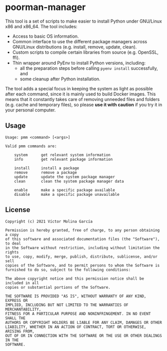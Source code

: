 # poorman-manager

This tool is a set of scripts to make easier to install Python under GNU/Linux
x86 and x86_64. The tool includes:
* Access to basic OS information.
* Common interface to use the different package managers across GNU/Linux
  distributions (e.g. install, remove, update, clean).
* Custom scripts to compile certain libraries from source (e.g. OpenSSL, ffi).
* Thin wrapper around PyEnv to install Python versions, including:
  * all the preparation steps before calling `pyenv install` successfully, and
  * some cleanup after Python installation.

The tool adds a special focus in keeping the system as light as possible after
each command, since it is mainly used to build Docker images. This means that
it constantly takes care of removing unneeded files and folders (e.g. cache
and temporary files), so please **use it with caution** if you try it in your
personal computer.

## Usage

```
Usage: pmm <command> [<args>]

Valid pmm commands are:

    system      get relevant system information
    info        get relevant package information

    install     install a package
    remove      remove a package
    update      update the system package manager
    clean       clean the system package manager data

    enable      make a specific package available
    disable     make a specific package unavailable
```

## License

```
Copyright (c) 2021 Víctor Molina García

Permission is hereby granted, free of charge, to any person obtaining a copy
of this software and associated documentation files (the "Software"), to deal
in the Software without restriction, including without limitation the rights
to use, copy, modify, merge, publish, distribute, sublicense, and/or sell
copies of the Software, and to permit persons to whom the Software is
furnished to do so, subject to the following conditions:

The above copyright notice and this permission notice shall be included in all
copies or substantial portions of the Software.

THE SOFTWARE IS PROVIDED "AS IS", WITHOUT WARRANTY OF ANY KIND, EXPRESS OR
IMPLIED, INCLUDING BUT NOT LIMITED TO THE WARRANTIES OF MERCHANTABILITY,
FITNESS FOR A PARTICULAR PURPOSE AND NONINFRINGEMENT. IN NO EVENT SHALL THE
AUTHORS OR COPYRIGHT HOLDERS BE LIABLE FOR ANY CLAIM, DAMAGES OR OTHER
LIABILITY, WHETHER IN AN ACTION OF CONTRACT, TORT OR OTHERWISE, ARISING FROM,
OUT OF OR IN CONNECTION WITH THE SOFTWARE OR THE USE OR OTHER DEALINGS IN THE
SOFTWARE.
```
